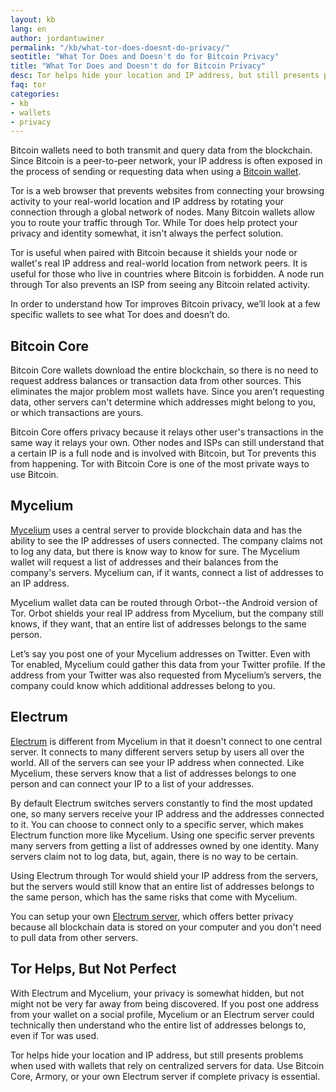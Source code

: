 ```yaml
---
layout: kb
lang: en
author: jordantuwiner
permalink: "/kb/what-tor-does-doesnt-do-privacy/"
seotitle: "What Tor Does and Doesn't do for Bitcoin Privacy"
title: "What Tor Does and Doesn't do for Bitcoin Privacy"
desc: Tor helps hide your location and IP address, but still presents problems when used with wallets that rely on centralized servers for data. 
faq: tor
categories: 
- kb
- wallets
- privacy
---
```

Bitcoin wallets need to both transmit and query data from the blockchain. Since Bitcoin is a peer-to-peer network, your IP address is often exposed in the process of sending or requesting data when using a [Bitcoin wallet](/wallets/).

Tor is a web browser that prevents websites from connecting your browsing activity to your real-world location and IP address by rotating your connection through a global network of nodes. Many Bitcoin wallets allow you to route your traffic through Tor. While Tor does help protect your privacy and identity somewhat, it isn't always the perfect solution.

Tor is useful when paired with Bitcoin because it shields your node or wallet's real IP address and real-world location from network peers. It is useful for those who live in countries where Bitcoin is forbidden. A node run through Tor also prevents an ISP from seeing any Bitcoin related activity.

In order to understand how Tor improves Bitcoin privacy, we’ll look at a few specific wallets to see what Tor does and doesn’t do.

## Bitcoin Core

Bitcoin Core wallets download the entire blockchain, so there is no need to request address balances or transaction data from other sources. This eliminates the major problem most wallets have. Since you aren’t requesting data, other servers can't determine which addresses might belong to you, or which transactions are yours.

Bitcoin Core offers privacy because it relays other user's transactions in the same way it relays your own. Other nodes and ISPs can still understand that a certain IP is a full node and is involved with Bitcoin, but Tor prevents this from happening. Tor with Bitcoin Core is one of the most private ways to use Bitcoin.

## Mycelium

[Mycelium](/wallets/mycelium/) uses a central server to provide blockchain data and has the ability to see the IP addresses of users connected. The company claims not to log any data, but there is know way to know for sure. The Mycelium wallet will request a list of addresses and their balances from the company's servers. Mycelium can, if it wants, connect a list of addresses to an IP address.

Mycelium wallet data can be routed through Orbot--the Android version of Tor. Orbot shields your real IP address from Mycelium, but the company still knows, if they want, that an entire list of addresses belongs to the same person.

Let’s say you post one of your Mycelium addresses on Twitter. Even with Tor enabled, Mycelium could gather this data from your Twitter profile. If the address from your Twitter was also requested from Mycelium’s servers, the company could know which additional addresses belong to you.

## Electrum

[Electrum](/wallets/electrum/) is different from Mycelium in that it doesn't connect to one central server. It connects to many different servers setup by users all over the world. All of the servers can see your IP address when connected. Like Mycelium, these servers know that a list of addresses belongs to one person and can connect your IP to a list of your addresses.

By default Electrum switches servers constantly to find the most updated one, so many servers receive your IP address and the addresses connected to it. You can choose to connect only to a specific server, which makes Electrum function more like Mycelium. Using one specific server prevents many servers from getting a list of addresses owned by one identity. Many servers claim not to log data, but, again, there is no way to be certain.

Using Electrum through Tor would shield your IP address from the servers, but the servers would still know that an entire list of addresses belongs to the same person, which has the same risks that come with Mycelium.

You can setup your own [Electrum server](https://github.com/spesmilo/electrum-server/blob/master/HOWTO.md), which offers better privacy because all blockchain data is stored on your computer and you don't need to pull data from other servers.

## Tor Helps, But Not Perfect

With Electrum and Mycelium, your privacy is somewhat hidden, but not might not be very far away from being discovered. If you post one address from your wallet on a social profile, Mycelium or an Electrum server could technically then understand who the entire list of addresses belongs to, even if Tor was used.

Tor helps hide your location and IP address, but still presents problems when used with wallets that rely on centralized servers for data. Use Bitcoin Core, Armory, or your own Electrum server if complete privacy is essential.